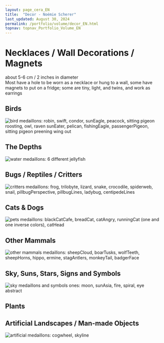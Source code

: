 ```yaml
---
layout: page_cera_EN
title:  "Decor - Noémie Scherer"
last_updated: August 30, 2024
permalink: /portfolio/volume/decor_EN.html
topnav: topnav_Portfolio_Volume_EN
---
```


# Necklaces / Wall Decorations / Magnets
about 5-6 cm / 2 inches in diameter  
Most have a hole to be worn as a necklace or hung to a wall, some have magnets to put on a fridge; some are tiny, light, and twins, and work as earrings
## Birds
![bird medaillons: robin, swift, condor, sunEagle, peacock, sitting pigeon roosting, owl, raven sunEater, pelican, fishingEagle, passengerPigeon, sitting pigeon preening wing out](https://i.postimg.cc/zBXYkHQd/DEFAULTIMG-0867-wm09c40cb3-28c0-4839-a7f9-78bb192ab307.jpg)  
## The Depths
![water medaillons: 6 different jellyfish](https://i.postimg.cc/h4YR9j1r/DEFAULTIMG-0882-wm8ba20749-e8cc-4828-a046-dc408cc3ac7c.jpg)  
## Bugs / Reptiles / Critters
![critters medaillons: frog, trilobyte, lizard, snake, crocodile, spiderweb, snail, pillbugPerspective, pillbugLines, ladybug, centipedeLines](https://i.postimg.cc/QxWGS36r/DEFAULTIMG-0887-col-wm01e2524a-3cf7-4bb9-9252-648d47c92de2.jpg)  
## Cats & Dogs
![pets medaillons: blackCatCafe, breadCat, catAngry, runningCat (one and one inverse colors), catHead](https://i.ibb.co/K9T10PD/IMG-0521.jpg)  
## Other Mammals
![other mammals medaillons: sheepCloud, boarTusks, wolfTeeth, sheepHorns, hippo, ermine, stagAntlers, monkeyTail, badgerFace](https://i.postimg.cc/3x5Mcc60/DEFAULTIMG-0895-col-wme8af0c68-49c4-4287-94c8-726a8e532b2c.jpg) 
## Sky, Suns, Stars, Signs and Symbols
![sky medaillons and symbols ones: moon, sunAsia, fire, spiral, eye abstract](https://i.ibb.co/HrJHsF5/IMG-0515.jpg)  
## Plants
## Artificial Landscapes / Man-made Objects
![artificial medaillons: cogwheel, skyline](https://i.ibb.co/522TcCH/IMG-0517.jpg)  
